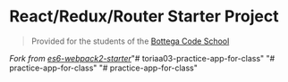 # React/Redux/Router Starter Project

> Provided for the students of the [Bottega Code School](https://bottega.tech/)

*Fork from [es6-webpack2-starter](https://github.com/micooz/es6-webpack2-starter)*"# toriaa03-practice-app-for-class" 
"# practice-app-for-class" 
"# practice-app-for-class" 
